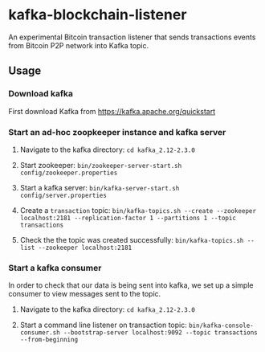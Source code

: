 # kafka-blockchain-listener

An experimental Bitcoin transaction listener that sends transactions events from Bitcoin P2P network into Kafka topic.

## Usage

### Download kafka
First download Kafka from 
https://kafka.apache.org/quickstart

### Start an ad-hoc zoopkeeper instance and kafka server

1. Navigate to the kafka directory:
`cd kafka_2.12-2.3.0`

2. Start zookeeper: `bin/zookeeper-server-start.sh config/zookeeper.properties`

3. Start a kafka server: `bin/kafka-server-start.sh config/server.properties`

4. Create a `transaction` topic: `bin/kafka-topics.sh --create --zookeeper localhost:2181 --replication-factor 1 --partitions 1 --topic transactions`

5. Check the the topic was created successfully: `bin/kafka-topics.sh --list --zookeeper localhost:2181`


### Start a kafka consumer


In order to check that our data is being sent into kafka, we set up a simple consumer to view messages sent to the topic.

1. Navigate to the kafka directory:
`cd kafka_2.12-2.3.0`


2. Start a command line listener on transaction topic: 
`bin/kafka-console-consumer.sh --bootstrap-server localhost:9092 --topic transactions --from-beginning`
